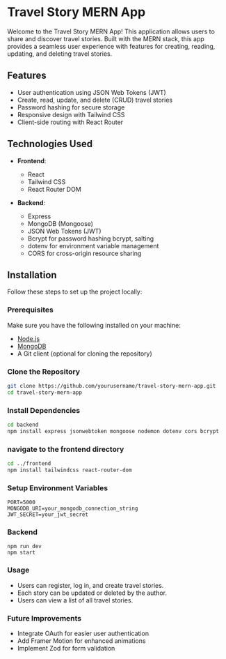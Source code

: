 # Travel Story MERN App

Welcome to the Travel Story MERN App! This application allows users to share and discover travel stories. Built with the MERN stack, this app provides a seamless user experience with features for creating, reading, updating, and deleting travel stories.

## Features

- User authentication using JSON Web Tokens (JWT)
- Create, read, update, and delete (CRUD) travel stories
- Password hashing for secure storage
- Responsive design with Tailwind CSS
- Client-side routing with React Router

## Technologies Used

- **Frontend**: 
  - React
  - Tailwind CSS
  - React Router DOM

- **Backend**: 
  - Express
  - MongoDB (Mongoose)
  - JSON Web Tokens (JWT)
  - Bcrypt for password hashing bcrypt, salting
  - dotenv for environment variable management
  - CORS for cross-origin resource sharing

## Installation

Follow these steps to set up the project locally:

### Prerequisites

Make sure you have the following installed on your machine:

- [Node.js](https://nodejs.org/)
- [MongoDB](https://www.mongodb.com/try/download/community)
- A Git client (optional for cloning the repository)

### Clone the Repository

```bash
git clone https://github.com/yourusername/travel-story-mern-app.git
cd travel-story-mern-app
```

### Install Dependencies
```bash
cd backend
npm install express jsonwebtoken mongoose nodemon dotenv cors bcrypt
```

### navigate to the frontend directory
```bash
cd ../frontend
npm install tailwindcss react-router-dom
```

### Setup Environment Variables
```
PORT=5000
MONGODB_URI=your_mongodb_connection_string
JWT_SECRET=your_jwt_secret
```

### Backend
```
npm run dev
npm start
```

### Usage
- Users can register, log in, and create travel stories.
- Each story can be updated or deleted by the author.
- Users can view a list of all travel stories.

### Future Improvements
- Integrate OAuth for easier user authentication
- Add Framer Motion for enhanced animations
- Implement Zod for form validation
